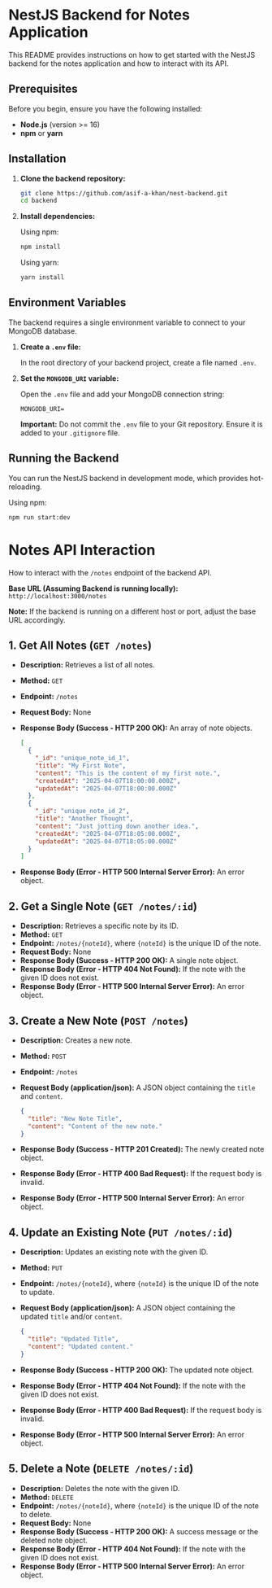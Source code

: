 # NestJS Backend for Notes Application

This README provides instructions on how to get started with the NestJS backend for the notes application and how to interact with its API.

## Prerequisites

Before you begin, ensure you have the following installed:

* **Node.js** (version >= 16)
* **npm** or **yarn**

## Installation

1.  **Clone the backend repository:**

    ```bash
    git clone https://github.com/asif-a-khan/nest-backend.git
    cd backend
    ```

2.  **Install dependencies:**

    Using npm:

    ```bash
    npm install
    ```

    Using yarn:

    ```bash
    yarn install
    ```

## Environment Variables

The backend requires a single environment variable to connect to your MongoDB database.

1.  **Create a `.env` file:**

    In the root directory of your backend project, create a file named `.env`.

2.  **Set the `MONGODB_URI` variable:**

    Open the `.env` file and add your MongoDB connection string:

    ```
    MONGODB_URI=
    ```

    **Important:** Do not commit the `.env` file to your Git repository. Ensure it is added to your `.gitignore` file.

## Running the Backend

You can run the NestJS backend in development mode, which provides hot-reloading.

Using npm:

```bash
npm run start:dev
```


# Notes API Interaction

How to interact with the `/notes` endpoint of the backend API.

**Base URL (Assuming Backend is running locally):** `http://localhost:3000/notes`

**Note:** If the backend is running on a different host or port, adjust the base URL accordingly.

## 1. Get All Notes (`GET /notes`)

* **Description:** Retrieves a list of all notes.
* **Method:** `GET`
* **Endpoint:** `/notes`
* **Request Body:** None
* **Response Body (Success - HTTP 200 OK):** An array of note objects.

    ```json
    [
      {
        "_id": "unique_note_id_1",
        "title": "My First Note",
        "content": "This is the content of my first note.",
        "createdAt": "2025-04-07T18:00:00.000Z",
        "updatedAt": "2025-04-07T18:00:00.000Z"
      },
      {
        "_id": "unique_note_id_2",
        "title": "Another Thought",
        "content": "Just jotting down another idea.",
        "createdAt": "2025-04-07T18:05:00.000Z",
        "updatedAt": "2025-04-07T18:05:00.000Z"
      }
    ]
    ```

* **Response Body (Error - HTTP 500 Internal Server Error):** An error object.

## 2. Get a Single Note (`GET /notes/:id`)

* **Description:** Retrieves a specific note by its ID.
* **Method:** `GET`
* **Endpoint:** `/notes/{noteId}`, where `{noteId}` is the unique ID of the note.
* **Request Body:** None
* **Response Body (Success - HTTP 200 OK):** A single note object.
* **Response Body (Error - HTTP 404 Not Found):** If the note with the given ID does not exist.
* **Response Body (Error - HTTP 500 Internal Server Error):** An error object.

## 3. Create a New Note (`POST /notes`)

* **Description:** Creates a new note.
* **Method:** `POST`
* **Endpoint:** `/notes`
* **Request Body (application/json):** A JSON object containing the `title` and `content`.

    ```json
    {
      "title": "New Note Title",
      "content": "Content of the new note."
    }
    ```

* **Response Body (Success - HTTP 201 Created):** The newly created note object.
* **Response Body (Error - HTTP 400 Bad Request):** If the request body is invalid.
* **Response Body (Error - HTTP 500 Internal Server Error):** An error object.

## 4. Update an Existing Note (`PUT /notes/:id`)

* **Description:** Updates an existing note with the given ID.
* **Method:** `PUT`
* **Endpoint:** `/notes/{noteId}`, where `{noteId}` is the unique ID of the note to update.
* **Request Body (application/json):** A JSON object containing the updated `title` and/or `content`.

    ```json
    {
      "title": "Updated Title",
      "content": "Updated content."
    }
    ```

* **Response Body (Success - HTTP 200 OK):** The updated note object.
* **Response Body (Error - HTTP 404 Not Found):** If the note with the given ID does not exist.
* **Response Body (Error - HTTP 400 Bad Request):** If the request body is invalid.
* **Response Body (Error - HTTP 500 Internal Server Error):** An error object.

## 5. Delete a Note (`DELETE /notes/:id`)

* **Description:** Deletes the note with the given ID.
* **Method:** `DELETE`
* **Endpoint:** `/notes/{noteId}`, where `{noteId}` is the unique ID of the note to delete.
* **Request Body:** None
* **Response Body (Success - HTTP 200 OK):** A success message or the deleted note object.
* **Response Body (Error - HTTP 404 Not Found):** If the note with the given ID does not exist.
* **Response Body (Error - HTTP 500 Internal Server Error):** An error object.
